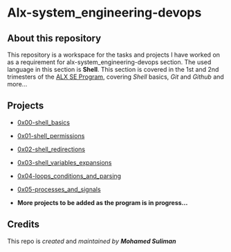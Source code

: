 # Alx-system_engineering-devops
## About this repository
This repository is a workspace for the tasks and projects I have worked on as a requirement for alx-system_engineering-devops section. The used language in this section is **Shell**.
This section is covered in the 1st and 2nd trimesters of the [ALX SE Program](https://www.alxafrica.com/software-engineering-2022), covering *Shell* basics, *Git* and *Github* and more...
## Projects
- [0x00-shell_basics](https://github.com/sulimoha/alx-system_engineering-devops/tree/master/0x00-shell_basics)
- [0x01-shell_permissions](https://github.com/sulimoha/alx-system_engineering-devops/tree/master/0x01-shell_permissions)
- [0x02-shell_redirections](https://github.com/sulimoha/alx-system_engineering-devops/tree/master/0x02-shell_redirections)
- [0x03-shell_variables_expansions](https://github.com/sulimoha/alx-system_engineering-devops/tree/master/0x03-shell_variables_expansions)
- [0x04-loops_conditions_and_parsing](https://github.com/sulimoha/alx-system_engineering-devops/tree/master/0x04-loops_conditions_and_parsing)
- [0x05-processes_and_signals](https://github.com/sulimoha/alx-system_engineering-devops/tree/master/0x05-processes_and_signals)

- **More projects to be added as the program is in progress...**

## Credits
This repo is *created* and *maintained* *by* ***Mohamed Suliman*** 

